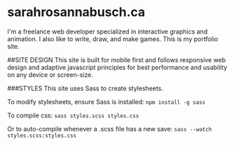 # sarahrosannabusch.ca
I'm a freelance web developer specialized in interactive graphics and animation. I also like to write, draw, and make games. This is my portfolio site.

##SITE DESIGN
This site is built for mobile first and follows responsive web design and adaptive javascript principles for best performance and usability on any device or screen-size. 

###STYLES
This site uses Sass to create stylesheets. 

To modify stylesheets, ensure Sass is installed:
`npm install -g sass`

To compile css:
`sass styles.scss styles.css`

Or to auto-compile whenever a .scss file has a new save:
`sass --watch styles.scss:styles.css`
